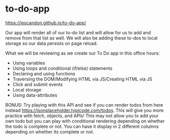 # to-do-app

https://iescandon.github.io/to-do-app/

Our app will render all of our to-do list and will allow for us to add and remove from that list as well. We will also be adding these to-dos to local storage so our data persists on page reload.

What we will be reviewing as we create our To Do app in this office hours:
- Using variables
- Using loops and conditional (if/else) statements
- Declaring and using functions
- Traversing the DOM/Modifying HTML via JS/Creating HTML via JS
- Click and submit events
- Local storage
- Using data-attributes

BONUS:
Try playing with this API and see if you can render todos from here instead https://jsonplaceholder.typicode.com/todos. This will give you more practice with fetch, objects, and APIs! This may not allow you to add your own todo but you can play with conditional rendering depending on whether the todo is complete or not. You can have it display in 2 different columns depending on whether its complete or not.
